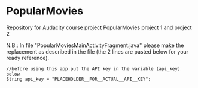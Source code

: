# PopularMovies
Repository for Audacity course project PopularMovies project 1 and project 2

N.B.: In file "PopularMoviesMainActivityFragment.java" please make the replacement as described in the file 
(the 2 lines are pasted below for your ready reference).

    //before using this app put the API key in the variable (api_key) below
    String api_key = "PLACEHOLDER__FOR__ACTUAL__API__KEY";
